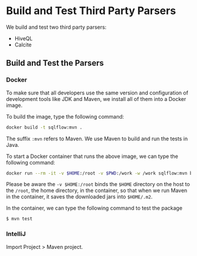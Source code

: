 # Build and Test Third Party Parsers

We build and test two third party parsers:

- HiveQL
- Calcite

## Build and Test the Parsers

### Docker

To make sure that all developers use the same version and configuration of development tools like JDK and Maven, we install all of them into a Docker image.

To build the image, type the following command:

```bash
docker build -t sqlflow:mvn .
```

The suffix `:mvn` refers to Maven.  We use Maven to build and run the tests in Java.


To start a Docker container that runs the above image, we can type the following command:

```bash
docker run --rm -it -v $HOME:/root -v $PWD:/work -w /work sqlflow:mvn bash
```

Please be aware the `-v $HOME:/root` binds the `$HOME` directory on the host to the `/root`, the home directory, in the container, so that when we run Maven in the container, it saves the downloaded jars into `$HOME/.m2`.

In the container, we can type the following command to test the package

```bash
$ mvn test
```

### IntelliJ

Import Project > Maven project.
